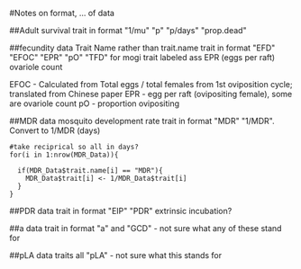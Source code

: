 #Notes on format, ... of data 


##Adult survival 
trait in format "1/mu"      "p"         "p/days"    "prop.dead"

##fecundity data
Trait Name rather than trait.name
trait in format "EFD"  "EFOC" "EPR"  "pO"   "TFD" 
for mogi trait labeled ass EPR (eggs per raft) ovariole count 

EFOC - Calculated from Total eggs / total females from 1st oviposition cycle; translated from Chinese paper	
EPR - egg per raft (ovipositing female), some are ovariole count 
pO - proportion ovipositing	

##MDR data
mosquito development rate
trait in format "MDR"  "1/MDR". Convert to 1/MDR (days)

```
#take reciprical so all in days?
for(i in 1:nrow(MDR_Data)){
  
  if(MDR_Data$trait.name[i] == "MDR"){
    MDR_Data$trait[i] <- 1/MDR_Data$trait[i]
  }
}
```

##PDR data
trait in format "EIP"  "PDR"
extrinsic incubation?

##a data
trait in format "a" and "GCD" - not sure what any of these stand for


##pLA data
traits all "pLA" - not sure what this stands for